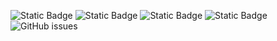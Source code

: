 ![Static Badge](https://img.shields.io/badge/blacklists-61-000000) ![Static Badge](https://img.shields.io/badge/blacklisted-3005037-cc0000) ![Static Badge](https://img.shields.io/badge/whitelisted-2254-00CC00) ![Static Badge](https://img.shields.io/badge/streaming_blacklist-28107-000000) ![GitHub issues](https://img.shields.io/github/issues/fabriziosalmi/blacklists)
